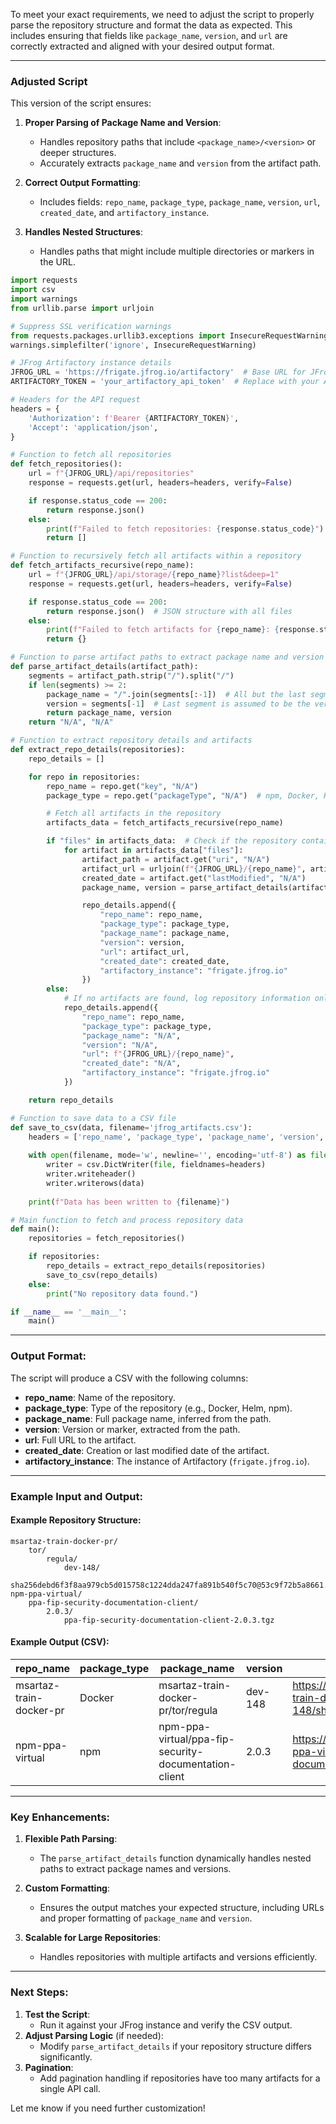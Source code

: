 To meet your exact requirements, we need to adjust the script to properly parse the repository structure and format the data as expected. This includes ensuring that fields like `package_name`, `version`, and `url` are correctly extracted and aligned with your desired output format.

---

### Adjusted Script

This version of the script ensures:
1. **Proper Parsing of Package Name and Version**:
   - Handles repository paths that include `<package_name>/<version>` or deeper structures.
   - Accurately extracts `package_name` and `version` from the artifact path.

2. **Correct Output Formatting**:
   - Includes fields: `repo_name`, `package_type`, `package_name`, `version`, `url`, `created_date`, and `artifactory_instance`.

3. **Handles Nested Structures**:
   - Handles paths that might include multiple directories or markers in the URL.

```python
import requests
import csv
import warnings
from urllib.parse import urljoin

# Suppress SSL verification warnings
from requests.packages.urllib3.exceptions import InsecureRequestWarning
warnings.simplefilter('ignore', InsecureRequestWarning)

# JFrog Artifactory instance details
JFROG_URL = 'https://frigate.jfrog.io/artifactory'  # Base URL for JFrog
ARTIFACTORY_TOKEN = 'your_artifactory_api_token'  # Replace with your API token

# Headers for the API request
headers = {
    'Authorization': f'Bearer {ARTIFACTORY_TOKEN}',
    'Accept': 'application/json',
}

# Function to fetch all repositories
def fetch_repositories():
    url = f"{JFROG_URL}/api/repositories"
    response = requests.get(url, headers=headers, verify=False)

    if response.status_code == 200:
        return response.json()
    else:
        print(f"Failed to fetch repositories: {response.status_code}")
        return []

# Function to recursively fetch all artifacts within a repository
def fetch_artifacts_recursive(repo_name):
    url = f"{JFROG_URL}/api/storage/{repo_name}?list&deep=1"
    response = requests.get(url, headers=headers, verify=False)

    if response.status_code == 200:
        return response.json()  # JSON structure with all files
    else:
        print(f"Failed to fetch artifacts for {repo_name}: {response.status_code}")
        return {}

# Function to parse artifact paths to extract package name and version
def parse_artifact_details(artifact_path):
    segments = artifact_path.strip("/").split("/")
    if len(segments) >= 2:
        package_name = "/".join(segments[:-1])  # All but the last segment
        version = segments[-1]  # Last segment is assumed to be the version or marker
        return package_name, version
    return "N/A", "N/A"

# Function to extract repository details and artifacts
def extract_repo_details(repositories):
    repo_details = []

    for repo in repositories:
        repo_name = repo.get("key", "N/A")
        package_type = repo.get("packageType", "N/A")  # npm, Docker, Helm, etc.

        # Fetch all artifacts in the repository
        artifacts_data = fetch_artifacts_recursive(repo_name)

        if "files" in artifacts_data:  # Check if the repository contains files
            for artifact in artifacts_data["files"]:
                artifact_path = artifact.get("uri", "N/A")
                artifact_url = urljoin(f"{JFROG_URL}/{repo_name}", artifact_path)
                created_date = artifact.get("lastModified", "N/A")
                package_name, version = parse_artifact_details(artifact_path)

                repo_details.append({
                    "repo_name": repo_name,
                    "package_type": package_type,
                    "package_name": package_name,
                    "version": version,
                    "url": artifact_url,
                    "created_date": created_date,
                    "artifactory_instance": "frigate.jfrog.io"
                })
        else:
            # If no artifacts are found, log repository information only
            repo_details.append({
                "repo_name": repo_name,
                "package_type": package_type,
                "package_name": "N/A",
                "version": "N/A",
                "url": f"{JFROG_URL}/{repo_name}",
                "created_date": "N/A",
                "artifactory_instance": "frigate.jfrog.io"
            })

    return repo_details

# Function to save data to a CSV file
def save_to_csv(data, filename='jfrog_artifacts.csv'):
    headers = ['repo_name', 'package_type', 'package_name', 'version', 'url', 'created_date', 'artifactory_instance']
    
    with open(filename, mode='w', newline='', encoding='utf-8') as file:
        writer = csv.DictWriter(file, fieldnames=headers)
        writer.writeheader()
        writer.writerows(data)
    
    print(f"Data has been written to {filename}")

# Main function to fetch and process repository data
def main():
    repositories = fetch_repositories()

    if repositories:
        repo_details = extract_repo_details(repositories)
        save_to_csv(repo_details)
    else:
        print("No repository data found.")

if __name__ == '__main__':
    main()
```

---

### Output Format:

The script will produce a CSV with the following columns:
- **repo_name**: Name of the repository.
- **package_type**: Type of the repository (e.g., Docker, Helm, npm).
- **package_name**: Full package name, inferred from the path.
- **version**: Version or marker, extracted from the path.
- **url**: Full URL to the artifact.
- **created_date**: Creation or last modified date of the artifact.
- **artifactory_instance**: The instance of Artifactory (`frigate.jfrog.io`).

---

### Example Input and Output:

#### Example Repository Structure:
```plaintext
msartaz-train-docker-pr/
    tor/
        regula/
            dev-148/
                sha256debd6f3f8aa979cb5d015758c1224dda247fa891b540f5c70@53c9f72b5a8661.marker
npm-ppa-virtual/
    ppa-fip-security-documentation-client/
        2.0.3/
            ppa-fip-security-documentation-client-2.0.3.tgz
```

#### Example Output (CSV):
| repo_name                  | package_type | package_name                                  | version  | url                                                                                           | created_date              | artifactory_instance |
|----------------------------|--------------|-----------------------------------------------|----------|-----------------------------------------------------------------------------------------------|---------------------------|-----------------------|
| msartaz-train-docker-pr    | Docker       | msartaz-train-docker-pr/tor/regula            | dev-148  | https://frigate.jfrog.io/artifactory/msartaz-train-docker-pr/tor/regula/dev-148/sha256.marker | 2024-05-01T17:45:42.3832 | frigate.jfrog.io     |
| npm-ppa-virtual            | npm          | npm-ppa-virtual/ppa-fip-security-documentation-client | 2.0.3   | https://frigate.jfrog.io/artifactory/npm-ppa-virtual/ppa-fip-security-documentation-client/2.0.3/ppa-fip.tgz | 2024-01-15T14:20:50.1234 | frigate.jfrog.io     |

---

### Key Enhancements:
1. **Flexible Path Parsing**:
   - The `parse_artifact_details` function dynamically handles nested paths to extract package names and versions.

2. **Custom Formatting**:
   - Ensures the output matches your expected structure, including URLs and proper formatting of `package_name` and `version`.

3. **Scalable for Large Repositories**:
   - Handles repositories with multiple artifacts and versions efficiently.

---

### Next Steps:
1. **Test the Script**:
   - Run it against your JFrog instance and verify the CSV output.
2. **Adjust Parsing Logic** (if needed):
   - Modify `parse_artifact_details` if your repository structure differs significantly.
3. **Pagination**:
   - Add pagination handling if repositories have too many artifacts for a single API call.

Let me know if you need further customization!
